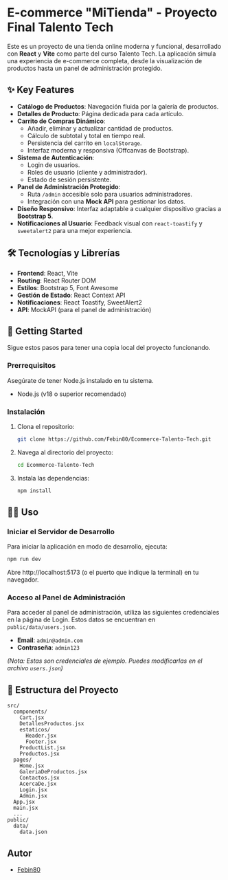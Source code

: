 # E-commerce "MiTienda" - Proyecto Final Talento Tech

Este es un proyecto de una tienda online moderna y funcional, desarrollado con **React** y **Vite** como parte del curso Talento Tech. La aplicación simula una experiencia de e-commerce completa, desde la visualización de productos hasta un panel de administración protegido.

## ✨ Key Features

-   **Catálogo de Productos**: Navegación fluida por la galería de productos.
-   **Detalles de Producto**: Página dedicada para cada artículo.
-   **Carrito de Compras Dinámico**:
    -   Añadir, eliminar y actualizar cantidad de productos.
    -   Cálculo de subtotal y total en tiempo real.
    -   Persistencia del carrito en `localStorage`.
    -   Interfaz moderna y responsiva (Offcanvas de Bootstrap).
-   **Sistema de Autenticación**:
    -   Login de usuarios.
    -   Roles de usuario (cliente y administrador).
    -   Estado de sesión persistente.
-   **Panel de Administración Protegido**:
    -   Ruta `/admin` accesible solo para usuarios administradores.
    -   Integración con una **Mock API** para gestionar los datos.
-   **Diseño Responsivo**: Interfaz adaptable a cualquier dispositivo gracias a **Bootstrap 5**.
-   **Notificaciones al Usuario**: Feedback visual con `react-toastify` y `sweetalert2` para una mejor experiencia.

## 🛠️ Tecnologías y Librerías

-   **Frontend**: React, Vite
-   **Routing**: React Router DOM
-   **Estilos**: Bootstrap 5, Font Awesome
-   **Gestión de Estado**: React Context API
-   **Notificaciones**: React Toastify, SweetAlert2
-   **API**: MockAPI (para el panel de administración)

## 🚀 Getting Started

Sigue estos pasos para tener una copia local del proyecto funcionando.

### Prerrequisitos

Asegúrate de tener Node.js instalado en tu sistema.
-   Node.js (v18 o superior recomendado)

### Instalación

1.  Clona el repositorio:
    ```bash
    git clone https://github.com/Febin80/Ecommerce-Talento-Tech.git
    ```
2.  Navega al directorio del proyecto:
    ```bash
    cd Ecommerce-Talento-Tech
    ```
3.  Instala las dependencias:
    ```bash
    npm install
    ```

## 🏃‍♂️ Uso

### Iniciar el Servidor de Desarrollo

Para iniciar la aplicación en modo de desarrollo, ejecuta:
```bash
npm run dev
```
Abre http://localhost:5173 (o el puerto que indique la terminal) en tu navegador.

### Acceso al Panel de Administración

Para acceder al panel de administración, utiliza las siguientes credenciales en la página de Login. Estos datos se encuentran en `public/data/users.json`.

-   **Email**: `admin@admin.com`
-   **Contraseña**: `admin123`

*(Nota: Estas son credenciales de ejemplo. Puedes modificarlas en el archivo `users.json`)*

## 📁 Estructura del Proyecto
```
src/
  components/
    Cart.jsx
    DetallesProductos.jsx
    estaticos/
      Header.jsx
      Footer.jsx
    ProductList.jsx
    Productos.jsx
  pages/
    Home.jsx
    GaleriaDeProductos.jsx
    Contactos.jsx
    AcercaDe.jsx
    Login.jsx
    Admin.jsx
  App.jsx
  main.jsx
  ...
public/
  data/
    data.json
```

## Autor

- [Febin80](https://github.com/Febin80)
